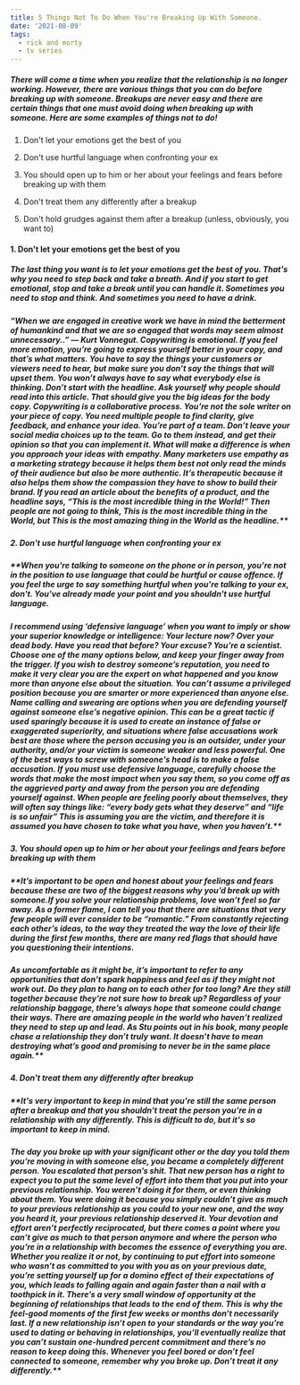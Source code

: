 ```yaml
---
title: 5 Things Not To Do When You're Breaking Up With Someone.
date: '2021-08-09'
tags:
  - rick and morty
  - tv series
---
```

##### **There will come a time when you realize that the relationship is no longer working. However, there are various things that you can do before breaking up with someone. Breakups are never easy and there are certain things that one must avoid doing when breaking up with someone. Here are some examples of things not to do!**

1.  Don't let your emotions get the best of you

2.  Don't use hurtful language when confronting your ex

3.  You should open up to him or her about your feelings and fears before breaking up with them

4.  Don't treat them any differently after a breakup

5.  Don't hold grudges against them after a breakup (unless, obviously, you want to)

#### **1. Don't let your emotions get the best of you**

##### The last thing you want is to let your emotions get the best of you. That's why you need to step back and take a breath. And if you start to get emotional, stop and take a break until you can handle it. Sometimes you need to stop and think. And sometimes you need to have a drink.

##### “When we are engaged in creative work we have in mind the betterment of humankind and that we are so engaged that words may seem almost unnecessary..” — Kurt Vonnegut. Copywriting is emotional. If you feel more emotion, you’re going to express yourself better in your copy, and that’s what matters.&#xA;You have to say the things your customers or viewers need to hear, but make sure you don’t say the things that will upset them. You won’t always have to say what everybody else is thinking. Don’t start with the headline. Ask yourself why people should read into this article. That should give you the big ideas for the body copy.&#xA;Copywriting is a collaborative process. You’re not the sole writer on your piece of copy. You need multiple people to find clarity, give feedback, and enhance your idea. You’re part of a team. Don’t leave your social media choices up to the team. Go to them instead, and get their opinion so that you can implement it.&#xA;What will make a difference is when you approach your ideas with empathy. Many marketers use empathy as a marketing strategy because it helps them best not only read the minds of their audience but also be more authentic. It’s therapeutic because it also helps them show the compassion they have to show to build their brand.&#xA;If you read an article about the benefits of a product, and the headline says, “This is the most incredible thing in the World!” Then people are not going to think, This is the most incredible thing in the World, but This is the most amazing thing in the World as the headline.\*\*

##### **2. Don't use hurtful language when confronting your ex**

##### \*\*When you're talking to someone on the phone or in person, you're not in the position to use language that could be hurtful or cause offence. If you feel the urge to say something hurtful when you're talking to your ex, don't. You've already made your point and you shouldn't use hurtful language.

##### I recommend using ‘defensive language’ when you want to imply or show your superior knowledge or intelligence: Your lecture now? Over your dead body. Have you read that before? Your excuse? You’re a scientist. Choose one of the many options below, and keep your finger away from the trigger. If you wish to destroy someone’s reputation, you need to make it very clear you are the expert on what happened and you know more than anyone else about the situation. You can’t assume a privileged position because you are smarter or more experienced than anyone else.&#xA;Name calling and swearing are options when you are defending yourself against someone else’s negative opinion. This can be a great tactic if used sparingly because it is used to create an instance of false or exaggerated superiority, and situations where false accusations work best are those where the person accusing you is an outsider, under your authority, and/or your victim is someone weaker and less powerful.&#xA;One of the best ways to screw with someone's head is to make a false accusation. If you must use defensive language, carefully choose the words that make the most impact when you say them, so you come off as the aggrieved party and away from the person you are defending yourself against.&#xA;When people are feeling poorly about themselves, they will often say things like: “every body gets what they deserve” and “life is so unfair” This is assuming you are the victim, and therefore it is assumed you have chosen to take what you have, when you haven’t.\*\*

##### **3. You should open up to him or her about your feelings and fears before breaking up with them**

##### \*\*It’s important to be open and honest about your feelings and fears because these are two of the biggest reasons why you’d break up with someone.If you solve your relationship problems, love won’t feel so far away. As a former flame, I can tell you that there are situations that very few people will ever consider to be “romantic.” From constantly rejecting each other’s ideas, to the way they treated the way the love of their life during the first few months, there are many red flags that should have you questioning their intentions.

##### As uncomfortable as it might be, it’s important to refer to any opportunities that don’t spark happiness and feel as if they might not work out.&#xA;Do they plan to hang on to each other for too long? Are they still together because they’re not sure how to break up?&#xA;Regardless of your relationship baggage, there’s always hope that someone could change their ways. There are amazing people in the world who haven’t realized they need to step up and lead. As Stu points out in his book, many people chase a relationship they don’t truly want.&#xA;It doesn’t have to mean destroying what’s good and promising to never be in the same place again.\*\*

##### **4. Don't treat them any differently after breakup**

##### \*\*It's very important to keep in mind that you're still the same person after a breakup and that you shouldn't treat the person you're in a relationship with any differently. This is difficult to do, but it's so important to keep in mind.

##### The day you broke up with your significant other or the day you told them you’re moving in with someone else, you became a completely different person. You escalated that person’s shit. That new person has a right to expect you to put the same level of effort into them that you put into your previous relationship.&#xA;You weren’t doing it for them, or even thinking about them. You were doing it because you simply couldn’t give as much to your previous relationship as you could to your new one, and the way you heard it, your previous relationship deserved it.&#xA;Your devotion and effort aren’t perfectly reciprocated, but there comes a point where you can’t give as much to that person anymore and where the person who you’re in a relationship with becomes the essence of everything you are.&#xA;Whether you realize it or not, by continuing to put effort into someone who wasn’t as committed to you with you as on your previous date, you’re setting yourself up for a domino effect of their expectations of you, which leads to falling again and again faster than a nail with a toothpick in it.&#xA;There’s a very small window of opportunity at the beginning of relationships that leads to the end of them. This is why the feel-good moments of the first few weeks or months don’t necessarily last.&#xA;If a new relationship isn’t open to your standards or the way you’re used to dating or behaving in relationships, you’ll eventually realize that you can’t sustain one-hundred percent commitment and there’s no reason to keep doing this.&#xA;Whenever you feel bored or don’t feel connected to someone, remember why you broke up. Don’t treat it any differently.\*\*
